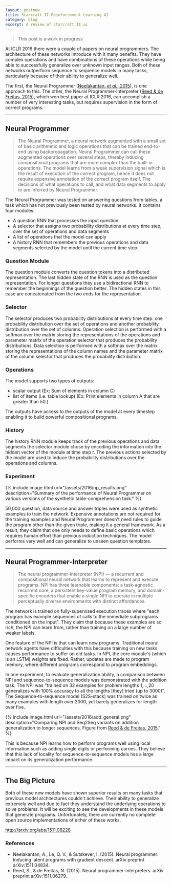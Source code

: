 ```yaml
---
layout: postnew
title: Starcraft II Reinforcement Learning AI
category: blog
excerpt: A review of starcraft II ai
---
```


> This post is a work in progress

At ICLR 2016 there were a couple of papers on neural programmers. The architecture of these networks introduce with it many benefits. They have complex operations and have combinations of these operations while being able to successfully generalize over unknown input ranges. Both of these networks outperform sequence to sequence models in many tasks, particularly because of their ability to generalize well.

The first, the Neural Programmer ([Neelakantan, *et al.*, 2015]), is one approach to this. The other, the Neural Programmer-Interpreter ([Reed & de Freitas, 2015]), which won best paper at ICLR 2016, can accomplish a number of very interesting tasks, but requires supervision in the form of correct programs.

---

## Neural Programmer

> The Neural Programmer, a neural network augmented with a small set of basic
> arithmetic and logic operations that can be trained end-to-end using backpropagation.
> Neural Programmer can call these augmented operations over several steps,
> thereby inducing compositional programs that are more complex than the built-in
> operations. The model learns from a weak supervision signal which is the result of
> execution of the correct program, hence it does not require expensive annotation
> of the correct program itself. The decisions of what operations to call, and what
> data segments to apply to are inferred by Neural Programmer.

The Neural Programmer was tested on answering questions from tables, a task which has not previously been tested by neural networks. It contains four modules:

* A question RNN that processes the input question
* A selector that assigns two probability distributions at every time step, over the set of operations and data segments
* A list of operations that the model can apply
* A history RNN that remembers the previous operations and data segments selected by the model until the current time step

### Question Module

The question module converts the question tokens into a distributed representation. The last hidden state of the RNN is used as the question representation. For longer questions they use a bidirectional RNN to remember the beginnings of the question better. The hidden states in this case are concatenated from the two ends for the representation.

### Selector

The selector produces two probability distributions at every time step: one probability distribution over the set of operations and another probability distribution over the set of columns. Operation selection is performed with a softmax over the matrix storing the representations of the operations and parameter matrix of the operation selector that produces the probability distributions. Data selection is performed with a softmax over the matrix storing the representations of the column names and the parameter matrix of the column selector that produces the probability distribution.

### Operations

The model supports two types of outputs:

* scalar output (Ex: Sum of elements in column C)
* list of items (i.e. table lookup) (Ex: Print elements in column A that are greater than 50.)

The outputs have access to the outputs of the model at every timestep enabling it to build powerful compositional programs.

### History

The history RNN module keeps track of the previous operations and data segments the selector module chose by encoding the information into the hidden vector of the module at time step _t_. The previous actions selected by the model are used to induce the probability distributions over the operations and columns.

### Experiment

{% include image.html url="/assets/2016/np_results.png" description="Summary of the performance of Neural Programmer on various versions of the synthetic table-comprehension task." %}

50,000 question, data source and answer triples were used as synthetic examples to train the network. Expensive annotations are not required for the training examples and Neural Programmer doesn't need rules to guide the program other than the given triple, making it a general framework. As a result, they claim that one only needs to define basic operations which requires human effort than previous induction techniques. The model performs very well and can generalize to unseen question templates.

---

## Neural Programmer-Interpreter

> The neural programmer-interpreter (NPI) &mdash; a recurrent and compositional
> neural network that learns to represent and execute programs. NPI has three
> learnable components: a task-agnostic recurrent core, a persistent key-value program
> memory, and domain-specific encoders that enable a single NPI to operate in
> multiple perceptually diverse environments with distinct affordances.

The network is trained on fully-supervised execution traces where "each program has example sequences of calls to the immediate subprograms conditioned on the input". They claim that because these examples are so rich, the NPI can learn from, rather than training on a large number of weaker labels.

One feature of the NPI is that can learn new programs. Traditional neural network agents have difficulties with this because training on new tasks causes performance to suffer on old tasks. In NPI, the core module's (which is an LSTM) weights are fixed. Rather, updates are made to program memory, where different programs correspond to program embeddings.

In one experiment, to evaluate generalization ability, a comparison between NPI and sequence-to-sequence models was demonstrated with the addition task. The NPI was "trained on 32 examples for problem lengths 1,...,20 generalizes with 100% accuracy to all the lengths [they] tried (up to 3000)". The Sequence-to-sequence model (S2S-stack) was trained on twice as many examples with length over 2000, yet barely generalizes for length over five.

{% include image.html url="/assets/2016/add_general.png" description="Comparing NPI and Seq2Seq variants on addition generalization to longer sequences. Figure from [Reed & de Freitas, 2015]." %}

This is because NPI learns how to perform programs well using local information such as adding single digits or performing carries. They believe that this lack of locality for sequence-to-sequence models has a large impact on its generalization performance.

---

## The Big Picture

Both of these new models have shown superior results on many tasks that previous model architectures couldn't achieve. Their ability to generalize extremely well and due to fact they understand the underlying operations to solve problems. It will be exciting to see the developments in these models that generate programs. Unfortunately, there are currently no complete open source implementations of either of these works.

[Neelakantan, *et al.*, 2015]: http://arxiv.org/abs/1511.04834
[Reed & de Freitas, 2015]: https://arxiv.org/abs/1511.06279

[](http://starcraft.blizzplanet.com/blog/comments/blizzcon-2016-deepmind-and-starcraft-ii-deep-learning-panel-transcript)
[](http://starcraft.blizzplanet.com/blog/comments/blizzcon-2016-deepmind-and-starcraft-ii-deep-learning-panel-transcript/2)

http://arxiv.org/abs/1511.08228

<!-- Appendix -->
<section class="appendix">
  <h3>References</h3>
  <ul class="references">
    <li>Neelakantan, A., Le, Q. V., & Sutskever, I. (2015). Neural programmer: Inducing latent programs with gradient descent. arXiv preprint arXiv:1511.04834.</li>
    <li>Reed, S., & de Freitas, N. (2015). Neural programmer-interpreters. arXiv preprint arXiv:1511.06279.</li>
  </ul>
</section>
